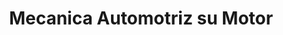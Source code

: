 ---
title: "Mecanica Automotriz su Motor"
url: /quito/mecanica-automotriz-su-motor/
shop: Autowerkstatt
---
